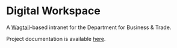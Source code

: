 # Digital Workspace

A [Wagtail](https://www.wagtail.io)-based intranet for the Department for Business & Trade.

Project documentation is available [here](https://uktrade.github.io/digital-workspace-v2/).

